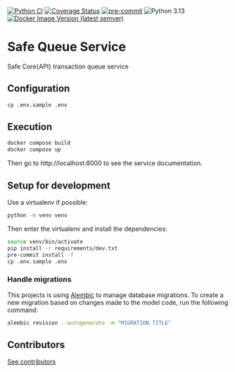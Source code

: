 [![Python CI](https://github.com/safe-global/safe-queue-service/actions/workflows/ci.yml/badge.svg)](https://github.com/safe-global/safe-queue-service/actions/workflows/ci.yml)
[![Coverage Status](https://coveralls.io/repos/github/safe-global/safe-queue-service/badge.svg?branch=main)](https://coveralls.io/github/safe-global/safe-queue-service?branch=main)
[![pre-commit](https://img.shields.io/badge/pre--commit-enabled-brightgreen?logo=pre-commit&logoColor=white)](https://github.com/pre-commit/pre-commit)
![Python 3.13](https://img.shields.io/badge/Python-3.13-blue.svg)
[![Docker Image Version (latest semver)](https://img.shields.io/docker/v/safeglobal/safe-queue-service?label=Docker&sort=semver)](https://hub.docker.com/r/safeglobal/safe-queue-service)


# Safe Queue Service
Safe Core{API} transaction queue service

## Configuration
```bash
cp .env.sample .env
```

## Execution

```bash
docker compose build
docker compose up
```

Then go to http://localhost:8000 to see the service documentation.

## Setup for development
Use a virtualenv if possible:

```bash
python -m venv venv
```

Then enter the virtualenv and install the dependencies:

```bash
source venv/bin/activate
pip install -r requirements/dev.txt
pre-commit install -f
cp .env.sample .env
```


### Handle migrations
This projects is using [Alembic](https://alembic.sqlalchemy.org/en/latest/) to manage database migrations.
To create a new migration based on changes made to the model code, run the following command:

```bash
alembic revision --autogenerate -m "MIGRATION TITLE"
```

## Contributors
[See contributors](https://github.com/safe-global/safe-queue-service/graphs/contributors)

